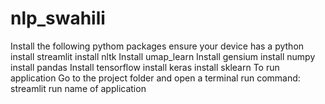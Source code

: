 # nlp_swahili
Install the following pythom packages
ensure your device has a python
install streamlit
install nltk
Install umap_learn
Install gensium
install numpy
install pandas
Install tensorflow
install keras
install sklearn
To run application
Go to the project folder and open a terminal
run command: streamlit run name of application
